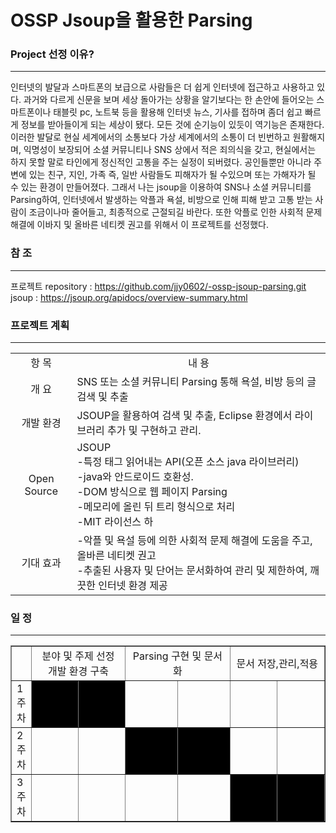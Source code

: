 OSSP Jsoup을 활용한 Parsing 
===
### Project 선정 이유?
---
인터넷의 발달과 스마트폰의 보급으로 사람들은 더 쉽게 인터넷에 접근하고 사용하고 있다. 과거와 다르게 신문을 보며 세상 돌아가는 상황을 알기보다는 한 손안에 들어오는 스마트폰이나 태블릿 pc, 노트북 등을 활용해 인터넷 뉴스, 기사를 접하며 좀더 쉽고 빠르게 정보를 받아들이게 되는 세상이 됐다. 모든 것에 순기능이 있듯이 역기능은 존재한다. 이러한 발달로 현실 세계에서의 소통보다 가상 세계에서의 소통이 더 빈번하고 원활해지며, 익명성이 보장되어 소셜 커뮤니티나 SNS 상에서 적은 죄의식을 갖고, 현실에서는 하지 못할 말로 타인에게 정신적인 고통을 주는 실정이 되버렸다. 공인들뿐만 아니라 주변에 있는 친구, 지인, 가족 즉, 일반 사람들도 피해자가 될 수있으며 또는 가해자가 될 수 있는 환경이 만들어졌다. 그래서 나는 jsoup을 이용하여 SNS나 소셜 커뮤니티를 Parsing하여, 인터넷에서 발생하는 악플과 욕설, 비방으로 인해 피해 받고 고통 받는 사람이 조금이나마 줄어들고, 최종적으로 근절되길 바란다. 또한 악플로 인한 사회적 문제 해결에 이바지 및 올바른 네티켓 권고를 위해서 이 프로젝트를 선정했다.
### 참 조
---
프로젝트 repository : https://github.com/jjy0602/-ossp-jsoup-parsing.git
jsoup : https://jsoup.org/apidocs/overview-summary.html
### 프로젝트 계획
---
<table>
<tr align="center"> <td>항 목</td> <td>내 용</td> </tr>
<tr> <td align="center">개 요</td> <td>SNS 또는 소셜 커뮤니티 Parsing 통해 욕설, 비방 등의 글 검색 및 추출</td> </tr>
<tr > <td align="center">개발 환경</td> <td>JSOUP을 활용하여 검색 및 추출, Eclipse 환경에서 라이브러리 추가 및 구현하고 관리.</td> </tr>
<tr> <td align="center">Open Source</td><td>JSOUP<br>-특정 태그 읽어내는 API(오픈 소스 java 라이브러리) <br>-java와 안드로이드 호환성.<br>-DOM 방식으로 웹 페이지 Parsing <br>-메모리에 올린 뒤 트리 형식으로 처리 <br>-MIT 라이선스 하</td> </tr>
<tr> <td align="center">기대 효과</td><td>-악플 및 욕설 등에 의한 사회적 문제 해결에 도움을 주고, 올바른 네티켓 권고 <br>-추출된 사용자 및 단어는 문서화하여 관리 및 제한하여, 깨끗한 인터넷 환경 제공</td> </tr>
</table>

### 일 정
---
<table border="1">
<tr><td></td> <td colspan="2" align="center">분야 및 주제 선정<br>개발 환경 구축</td><td colspan="2" align="center">Parsing 구현 및 문서화</td><td colspan="2" align="center">문서 저장,관리,적용</td></tr>
<tr><td>1주차</td><td bgcolor="black"></td><td bgcolor="black"></td><td width="100"></td><td></td><td></td><td></td></tr>  
<tr><td>2주차</td><td width="100"></td><td width="100"></td><td width="100" bgcolor="black"></td><td bgcolor="black" width="100"></td><td width="100"></td><td width="100"></td></tr>
<tr><td>3주차</td><td width="100"></td><td width="100"></td><td width="100"></td><td width="100"></td><td width="100" bgcolor="black"></td><td width="100" bgcolor="black"></td></tr>  
      
</table>